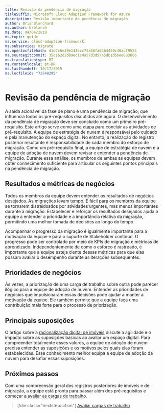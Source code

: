 ```yaml
---
title: Revisão da pendência de migração
titleSuffix: Microsoft Cloud Adoption Framework for Azure
description: Revisão importante da pendência de migração
author: BrianBlanchard
ms.author: brblanch
ms.date: 04/04/2019
ms.topic: guide
ms.service: cloud-adoption-framework
ms.subservice: migrate
ms.openlocfilehash: d1d7c6e39e143ecc74a58fa5364469c46acf9523
ms.sourcegitcommit: 35c162d2d09ec1c4a57d3d57a5db1d56ee883806
ms.translationtype: MT
ms.contentlocale: pt-BR
ms.lasthandoff: 10/17/2019
ms.locfileid: "72548295"
---
```

# <a name="migration-backlog-review"></a>Revisão da pendência de migração

A saída acionável da fase de plano é uma pendência de migração, que influencia todos os pré-requisitos discutidos até agora. O desenvolvimento da pendência de migração deve ser concluído como um primeiro pré-requisito. Este artigo serve como uma etapa para concluir as atividades de pré-requisito. A equipe de estratégia de nuvem é responsável pelo cuidado e pela manutenção do espaço digital. No entanto, a realização do registro posterior resultante é responsabilidade de cada membro do esforço de migração. Como um pré-requisito final, a equipe de estratégia de nuvem e a equipe de adoção de nuvem devem revisar e entender a pendência de migração. Durante essa análise, os membros de ambas as equipes devem obter conhecimento suficiente para articular os seguintes pontos principais na pendência de migração.

## <a name="business-outcomes-and-metrics"></a>Resultados e métricas de negócios

Todos os membros da equipe devem entender os resultados de negócios desejados. As migrações levam tempo. É fácil para os membros da equipe se tornarem distraídosdos por atividades urgentes, mas menos importantes durante a migração. Estabelecer e reforçar os resultados desejados ajuda a equipe a entender a prioridade e a importância relativa da migração, permitindo uma melhor tomada de decisões ao longo do tempo.

Acompanhar o progresso da migração é igualmente importante para a motivação da equipe e para o suporte de Stakeholder contínuo. O progresso pode ser controlado por meio de KPIs de migração e métricas de aprendizado. Independentemente de como o esforço é rastreado, é importante que a equipe esteja ciente dessas métricas para que elas possam avaliar o desempenho durante as iterações subsequentes.

## <a name="business-priorities"></a>Prioridades de negócios

Às vezes, a priorização de uma carga de trabalho sobre outra pode parecer ilógico para a equipe de adoção de nuvem. Entender as prioridades de negócios que impulsionaram essas decisões pode ajudar a manter a motivação da equipe. Ele também permite que a equipe faça uma contribuição mais forte para o processo de priorização.

## <a name="core-assumptions"></a>Principais suposições

O artigo sobre a [racionalização digital de imóveis](../../../digital-estate/rationalize.md) discute a agilidade e o impacto sobre as suposições básicas ao avaliar um espaço digital. Para compreender totalmente esses valores, a equipe de adoção de nuvem precisa entender as suposições e os motivos pelos quais elas foram estabelecidas. Esse conhecimento melhor equipa a equipe de adoção da nuvem para desafiar essas suposições.

## <a name="next-steps"></a>Próximos passos

Com uma compreensão geral dos registros posteriores de imóveis e de migração, a equipe está pronta para passar além dos pré-requisitos e começar a [avaliar as cargas de trabalho](../assess/index.md).

> [!div class="nextstepaction"]
> [Avaliar cargas de trabalho](../assess/index.md)
